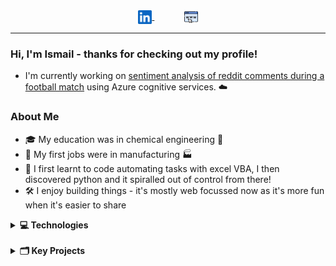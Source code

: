 <div align="center">
<a href="https://www.linkedin.com/in/ismailmo-chem/">
  <img align="center" alt="Ismail's LinkedIN" width="22px" src="images/linkedin.svg" />
</a> &nbsp; &nbsp; &nbsp; &nbsp; &nbsp; &nbsp; 
<a href="https://www.ismailmo.com">
  <img align="center" alt="Ismail's Website" width="22px" src="images/website.png" />
</a> 
</div>

---

### Hi, I'm Ismail - thanks for checking out my profile!

-   I'm currently working on [sentiment analysis of reddit comments during a football match](https://github.com/ismailmo1/matchday-sentiment) using Azure cognitive services.
    ☁️

### About Me

-   🎓 My education was in chemical engineering 🧪
-   👔 My first jobs were in manufacturing :factory:
-   🤖 I first learnt to code automating tasks with excel VBA, I then discovered python and it spiralled out of control from there!
-   🛠️ I enjoy building things - it's mostly web focussed now as it's more fun when it's easier to share

<details>
<summary><b>💻 Technologies</b></summary>
&nbsp;

Find the full list of courses i've taken [here](https://github.com/ismailmo1/courses)

&nbsp;

Languages I'm comfortable with:

<div align="center">
<img  align="center" alt="python" width="30px" src="images/python.png" /> &nbsp;
<img  align="center" alt="javascript" width="20px" src="images/javascript.png" />&nbsp; &nbsp;
</div>

Tools:

<div align="center">
<img  align="center" alt="bash" width="30px" src="images/bash.png" /> &nbsp;
<img  align="center" alt="bash" width="30px" src="images/git.png" /> &nbsp;
<img  align="center" alt="linux" width="20px" src="images/docker.png" />&nbsp;
</div>

Data technologies:

<div align="center" >
<img  align="center" alt="mongodb" width="30px" src="images/mongodb.png" />
<img  align="center" alt="sql" width="30px" src="images/sql.png" /> 
<img  align="center" alt="pandas" width="30px" src="images/pandas.svg" /> 
<img  align="center" alt="matplotlib" width="30px" src="images/matplotlib.png" /> 
<img  align="center" alt="seaborn" width="30px" src="images/seaborn.png" />
</div>

Web technologies:

<div align="center">
<img  align="center" alt="flask" width="20px" src="images/flask.png" /> &nbsp;
<img  align="center" alt="nodejs" width="20px" src="images/nodejs.png" /> &nbsp;
<img  align="center" alt="react" width="30px" src="images/react.png" />&nbsp;
<img  align="center" alt="bootstrap" width="30px" src="images/bootstrap.png" /> &nbsp;
</div>

I'm learning:
<div align="center">
<img  align="center" alt="jenkins" width="35px" src="images/jenkins.png" /> &nbsp;
<img  align="center" alt="kubernetes" width="25px" src="images/kubernetes.png" /> &nbsp;
</div>


...and i'm always keen to learn more!

</details>
&nbsp;

<details>
<summary><b>🗂️ Key Projects</b></summary>
&nbsp;

learn how I host all of these websites [here](https://github.com/ismailmo1/linode-config)


<h3>🥧 Formpy</h3>
A platform to create multiple choice forms and analyse the scanned responses with optical mark recognition.

[repository](https://github.com/ismailmo1/formpy-app) || [live website](https://formpy.ismailmo.com).

<h3>🌯 Myfitnesspal Wrapped</h3>
Inspired by Spotify's wrapped campaign: a data app that scrapes and analyses your food diary data from myfitnesspal.

[repository](https://github.com/ismailmo1/mfp-wrapped) || [live website](https://wrapped.ismailmo.com/).

<h3>⚽ Champions League Draw Simulator</h3>
A web app to simulate the champions league round of 16 draw.

[repository](https://github.com/ismailmo1/ucl-draw) || [live website](ucl-draw.web.app/).

<h3>🏕️ YelpCamp</h3>
A website to review campgrounds - like Yelp but for campgrounds.

[repository](https://github.com/ismailmo1/yelpcamp) || [live website](https://yelpcamp.ismailmo.com).

<h3>⚗️ ChemXL</h3>

An Excel add-in to retrieve chemical information - based on the [ChemSpider API](https://developer.rsc.org/)

[repository](https://github.com/ismailmo1/chemspider-xl) || [demo](https://drive.google.com/file/d/177IXOd4VUMphvt2_oDGPFrTLad4iVEab/view?usp=sharing)

</details>
